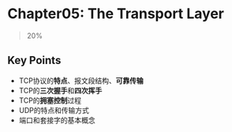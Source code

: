 # Chapter05: The Transport Layer

> 20%

## Key Points

- TCP协议的**特点**、报文段结构、**可靠传输**
- TCP的**三次握手**和**四次挥手**
- TCP的**拥塞控制**过程
- UDP的特点和传输方式
- 端口和套接字的基本概念

